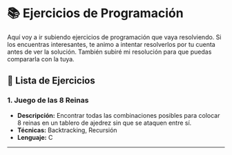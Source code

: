 # 📚 Ejercicios de Programación

Aquí voy a ir subiendo ejercicios de programación que vaya resolviendo. Si los encuentras interesantes, te animo a intentar resolverlos por tu cuenta antes de ver la solución. También subiré mi resolución para que puedas compararla con la tuya.

## 📌 Lista de Ejercicios

### 1. Juego de las 8 Reinas
- **Descripción:** Encontrar todas las combinaciones posibles para colocar 8 reinas en un tablero de ajedrez sin que se ataquen entre sí.
- **Técnicas:** Backtracking, Recursión
- **Lenguaje:** C

---


